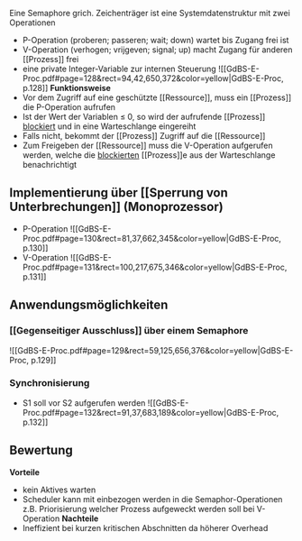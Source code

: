 Eine Semaphore grich. Zeichenträger ist eine Systemdatenstruktur mit zwei Operationen
- P-Operation (proberen; passeren; wait; down) wartet bis Zugang frei ist
- V-Operation (verhogen; vrijgeven; signal; up) macht Zugang für anderen [[Prozess]] frei
- eine private Integer-Variable zur internen Steuerung
![[GdBS-E-Proc.pdf#page=128&rect=94,42,650,372&color=yellow|GdBS-E-Proc, p.128]]
**Funktionsweise**
- Vor dem Zugriff auf eine geschützte [[Ressource]], muss ein [[Prozess]] die P-Operation aufrufen 
- Ist der Wert der Variablen $\le$ 0, so wird der aufrufende [[Prozess]] [blockiert](Prozesszustand) und in eine Warteschlange eingereiht 
- Falls nicht, bekommt der [[Prozess]] Zugriff auf die [[Ressource]] 
- Zum Freigeben der [[Ressource]] muss die V-Operation aufgerufen werden, welche die [blockierten](Prozesszustand) [[Prozess]]e aus der Warteschlange benachrichtigt
## Implementierung über [[Sperrung von Unterbrechungen]] (Monoprozessor)
- P-Operation
![[GdBS-E-Proc.pdf#page=130&rect=81,37,662,345&color=yellow|GdBS-E-Proc, p.130]]
- V-Operation
![[GdBS-E-Proc.pdf#page=131&rect=100,217,675,346&color=yellow|GdBS-E-Proc, p.131]]
## Anwendungsmöglichkeiten
### [[Gegenseitiger Ausschluss]] über einem Semaphore
![[GdBS-E-Proc.pdf#page=129&rect=59,125,656,376&color=yellow|GdBS-E-Proc, p.129]]

### Synchronisierung
- S1 soll vor S2 aufgerufen werden
![[GdBS-E-Proc.pdf#page=132&rect=91,37,683,189&color=yellow|GdBS-E-Proc, p.132]]
## Bewertung
**Vorteile**
- kein Aktives warten
- Scheduler kann mit einbezogen werden in die Semaphor-Operationen z.B. Priorisierung welcher Prozess aufgeweckt werden soll bei V-Operation
**Nachteile**
- Ineffizient bei kurzen kritischen Abschnitten da höherer Overhead